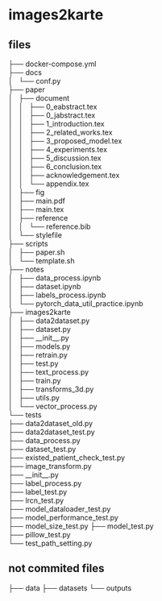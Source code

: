 # images2karte

## files
├── docker-compose.yml  
├── docs  
│   └── conf.py  
├── paper  
│   ├── document  
│   │   ├── 0_eabstract.tex  
│   │   ├── 0_jabstract.tex  
│   │   ├── 1_introduction.tex  
│   │   ├── 2_related_works.tex  
│   │   ├── 3_proposed_model.tex  
│   │   ├── 4_experiments.tex  
│   │   ├── 5_discussion.tex  
│   │   ├── 6_conclusion.tex  
│   │   ├── acknowledgement.tex  
│   │   └── appendix.tex  
│   ├── fig  
│   ├── main.pdf  
│   ├── main.tex  
│   ├── reference  
│   │   └── reference.bib  
│   └── stylefile  
├── scripts  
│   ├── paper.sh  
│   └── template.sh  
├── notes  
│   ├── data_process.ipynb  
│   ├── dataset.ipynb  
│   ├── labels_process.ipynb  
│   └── pytorch_data_util_practice.ipynb  
├── images2karte  
│   ├── data2dataset.py  
│   ├── dataset.py  
│   ├── \_\_init__.py  
│   ├── models.py  
│   ├── retrain.py  
│   ├── test.py  
│   ├── text_process.py  
│   ├── train.py  
│   ├── transforms_3d.py  
│   ├── utils.py  
│   └── vector_process.py  
└── tests  
    ├── data2dataset_old.py  
    ├── data2dataset_test.py  
    ├── data_process.py  
    ├── dataset_test.py  
    ├── existed_patient_check_test.py  
    ├── image_transform.py  
    ├── \_\_init__.py  
    ├── label_process.py  
    ├── label_test.py  
    ├── lrcn_test.py  
    ├── model_dataloader_test.py  
    ├── model_performance_test.py  
    ├── model_size_test.py
    ├── model_test.py  
    ├── pillow_test.py  
    └── test_path_setting.py  

## not commited files
├── data
├── datasets
└── outputs
